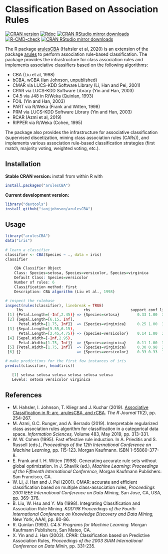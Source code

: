 # Classification Based on Association Rules

[![CRAN version](https://www.r-pkg.org/badges/version/arulesCBA)](https://cran.r-project.org/package=arulesCBA)
[![Rdoc](http://www.rdocumentation.org/badges/version/arulesCBA)](http://www.rdocumentation.org/packages/arulesCBA)
[![CRAN RStudio mirror downloads](http://cranlogs.r-pkg.org/badges/arulesCBA)](https://cran.r-project.org/package=arulesCBA)
  [![R-CMD-check](https://github.com/ianjjohnson/arulesCBA/workflows/R-CMD-check/badge.svg)](https://github.com/ianjjohnson/arulesCBA/actions)
[![CRAN RStudio mirror downloads](https://cranlogs.r-pkg.org/badges/arulesCBA)](https://cran.r-project.org/package=arulesCBA)

The R package [arulesCBA](https://cran.r-project.org/package=arulesCBA) (Hahsler et al, 2020) 
is an extension of the package [arules](https://cran.r-project.org/package=arules) to perform
association rule-based classification. The package provides the infrastructure for class association rules and implements associative classifiers based on the following algorithms:

* CBA (Liu et al, 1998)
* bCBA, wCBA (Ian Johnson, unpublished)
* CMAR via LUCS-KDD Software Library (Li, Han and Pei, 2001)
* CPAR via LUCS-KDD Software Library (Yin and Han, 2003)
* C4.5 via J48 in R/Weka (Quinlan, 1993)
* FOIL (Yin and Han, 2003)
* PART via R/Weka (Frank and Witten, 1998)
* PRM via LUCS-KDD Software Library (Yin and Han, 2003)
* RCAR (Azmi et al, 2019)
* RIPPER via R/Weka (Cohen, 1995)

The package also provides the infrastructure for associative classification (supervised discetization, mining class association rules (CARs)), and implements various association rule-based classification strategies
(first match, majority voting, weighted voting, etc.).

## Installation

__Stable CRAN version:__ install from within R with
```R
install.packages("arulesCBA")
```
__Current development version:__ 
```R 
library("devtools")
install_github("ianjjohnson/arulesCBA")
```

## Usage

```R
library("arulesCBA")
data("iris")
 
# learn a classifier
classifier <- CBA(Species ~ ., data = iris)
classifier

    CBA Classifier Object
    Class: Species=setosa, Species=versicolor, Species=virginica
    Default Class: Species=versicolor
    Number of rules: 6
    Classification method: first  
    Description: CBA algorithm (Liu et al., 1998)

# inspect the rulebase
inspect(rules(classifier), linebreak = TRUE)
     lhs                           rhs                  support conf lift count 
 [1] {Petal.Length=[-Inf,2.45)} => {Species=setosa}        0.33 1.00  3.0    50 
 [2] {Sepal.Length=[6.15, Inf],       
      Petal.Width=[1.75, Inf]}  => {Species=virginica}     0.25 1.00  3.0    37 
 [3] {Sepal.Length=[5.55,6.15),   
      Petal.Length=[2.45,4.75)} => {Species=versicolor}    0.14 1.00  3.0    21 
 [4] {Sepal.Width=[-Inf,2.95),
      Petal.Width=[1.75, Inf]}  => {Species=virginica}     0.11 1.00  3.0    17
 [5] {Petal.Width=[1.75, Inf]}  => {Species=virginica}     0.30 0.98  2.9    45 
 [6] {}                         => {Species=versicolor}    0.33 0.33  1.0   150

# make predictions for the first few instances of iris
predict(classifier, head(iris))

   [1] setosa setosa setosa setosa setosa setosa
   Levels: setosa versicolor virginica
```

## References

* M. Hahsler, I. Johnson, T. Kliegr and J. Kuchar (2019). [Associative Classification in R: arc, arulesCBA, and rCBA](https://journal.r-project.org/archive/2019/RJ-2019-048/). _The R Journal_ 11(2), pp. 254-267.
* M. Azmi, G.C. Runger, and A. Berrado (2019). Interpretable regularized class association rules algorithm for classification in a categorical data space. _Information Sciences,_ Volume 483, May 2019, pp. 313-331.
* W. W. Cohen (1995). Fast effective rule induction. In A. Prieditis and S. Russell (eds.), _Proceedings of the 12th International Conference on Machine Learning,_ pp. 115-123. Morgan Kaufmann. ISBN 1-55860-377-8.
* E. Frank and I. H. Witten (1998). Generating accurate rule sets without global optimization. In J. Shavlik (ed.), _Machine Learning: Proceedings of the Fifteenth International Conference,_ Morgan Kaufmann Publishers: San Francisco, CA.
* W. Li, J. Han and J. Pei (2001). CMAR: accurate and efficient classification based on multiple class-association rules, _Proceedings 2001 IEEE International Conference on Data Mining,_ San Jose, CA, USA, pp. 369-376.
* B. Liu, W. Hsu and Y. Ma (1998). Integrating Classification and Association Rule Mining. _KDD'98 Proceedings of the Fourth International Conference on Knowledge Discovery and Data Mining,_ New York, AAAI, pp. 80-86.
* R. Quinlan (1993). _C4.5: Programs for Machine Learning._ Morgan Kaufmann Publishers, San Mateo, CA.
* X. Yin and J. Han (2003). CPAR: Classification based on Predictive Association Rules, _Proceedings of the 2003 SIAM International Conference on Data Minin,_ pp. 331-235.
